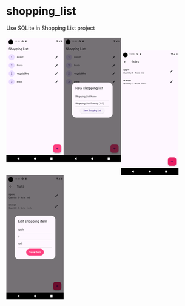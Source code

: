 # shopping_list

Use SQLite in Shopping List project
<br>
<br>
<img width="30%" align="left" src = "assets/screenshots/screenshot_0.png" alt ="Loading">
<img width="30%" align="left" src = "assets/screenshots/screenshot_1.png" alt ="Loading">
<br>
<br>
<img width="30%" align="left" src = "assets/screenshots/screenshot_2.png" alt ="Loading">
<img width="30%" align="left" src = "assets/screenshots/screenshot_3.png" alt ="Loading">
